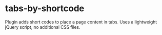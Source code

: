 # tabs-by-shortcode
Plugin adds short codes to place a page content in tabs. Uses a lightweight jQuery script, no additional CSS files.
